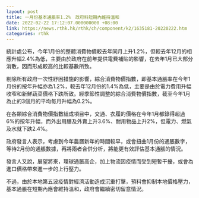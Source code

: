 ```yaml
---
layout: post
title: 一月份基本通脹率1.2%　政府料短期內維持溫和
date: 2022-02-22 17:12:07.000000000 +08:00
link: https://news.rthk.hk/rthk/ch/component/k2/1635181-20220222.htm
categories: rthk
---
```


統計處公布，今年1月份的整體消費物價較去年同月上升1.2%，但較去年12月的相應升幅2.4%為低，主要由於政府在前年提供電費補貼的影響，在去年1月已大部分消散，因而形成較高的比較基數所致。

剔除所有政府一次性紓困措施的影響，綜合消費物價指數，即基本通脹率在今年1月份的按年升幅亦為1.2%，較去年12月份的1.4%為低，主要是由於電力費用升幅收窄和新鮮蔬菜價格下跌所致。經季節性調整的綜合消費物價指數，截至今年1月為止的3個月的平均每月升幅為0.2%。

在各類綜合消費物價指數組成項目中，交通、衣履的價格在今年1月都錄得超過6%的按年升幅，而外出用膳及外賣上升3.6%、耐用物品上升2%，但電力、燃氣及水就下跌2.4%。

政府發言人表示，考慮到今年農曆新年的時間較早，或會扭曲1月份的通脹數字，等待2月份的通脹數據，再將兩者合併分析，將能更有效評估基本通脹的情況。

發言人又說，展望將來，環球通脹高企，加上物流因疫情而受到短暫干擾，或會為進口價格帶來進一步的上行壓力。

不過，由於本地第五波疫情對經濟活動造成沉重打擊，預料會抑制本地價格壓力，基本通脹在短期內應會維持溫和，政府會繼續密切留意情況。

